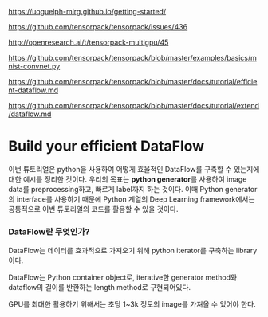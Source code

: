 https://uoguelph-mlrg.github.io/getting-started/



https://github.com/tensorpack/tensorpack/issues/436



http://openresearch.ai/t/tensorpack-multigpu/45



https://github.com/tensorpack/tensorpack/blob/master/examples/basics/mnist-convnet.py





https://github.com/tensorpack/tensorpack/blob/master/docs/tutorial/efficient-dataflow.md



https://github.com/tensorpack/tensorpack/blob/master/docs/tutorial/extend/dataflow.md











# Build your efficient DataFlow

이번 튜토리얼은 python을 사용하여 어떻게 효율적인 DataFlow를 구축할 수 있는지에 대한 예시를 정리한 것이다. 우리의 목표는 **python generator**를 사용하여 image data를 preprocessing하고, 빠르게 label까지 하는 것이다. 이때 Python generator의 interface를 사용하기 때문에 Python 계열의 Deep Learning framework에서는 공통적으로 이번 튜토리얼의 코드를 활용할 수 있을 것이다.

### DataFlow란 무엇인가?

DataFlow는 데이터를 효과적으로 가져오기 위해 python iterator를 구축하는 library이다. 

DataFlow는 Python container object로, iterative한 generator method와 dataflow의 길이를 반환하는 length method로 구현되어있다.



GPU를 최대한 활용하기 위해서는 초당 1~3k 정도의 image를 가져올 수 있어야 한다.